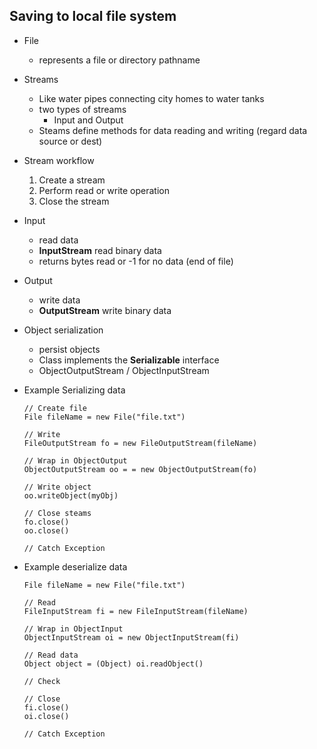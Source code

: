 ## Saving to local file system

* File 
    * represents a file or directory pathname
    
* Streams 
    * Like water pipes connecting city homes to water tanks
    * two types of streams 
        * Input and Output
    * Steams define methods for data reading and writing (regard data source or dest)
    
* Stream workflow
   1. Create a stream
   2. Perform read or write operation
   3. Close the stream

* Input 
    * read data
    * **InputStream** read binary data
    * returns bytes read or -1 for no data (end of file)
    
* Output 
    * write data
    * **OutputStream** write binary data
    
* Object serialization
    * persist objects
    * Class implements the **Serializable** interface
    * ObjectOutputStream / ObjectInputStream
    
* Example Serializing data

    ```
    // Create file
    File fileName = new File("file.txt")
    
    // Write
    FileOutputStream fo = new FileOutputStream(fileName)
    
    // Wrap in ObjectOutput
    ObjectOutputStream oo = = new ObjectOutputStream(fo)
    
    // Write object
    oo.writeObject(myObj)
    
    // Close steams
    fo.close()
    oo.close()
    
    // Catch Exception
    
    ```
    
* Example deserialize data

    ```
    File fileName = new File("file.txt")
    
    // Read 
    FileInputStream fi = new FileInputStream(fileName)
    
    // Wrap in ObjectInput
    ObjectInputStream oi = new ObjectInputStream(fi)
    
    // Read data
    Object object = (Object) oi.readObject()
    
    // Check
    
    // Close 
    fi.close()
    oi.close()
    
    // Catch Exception
    
    ```